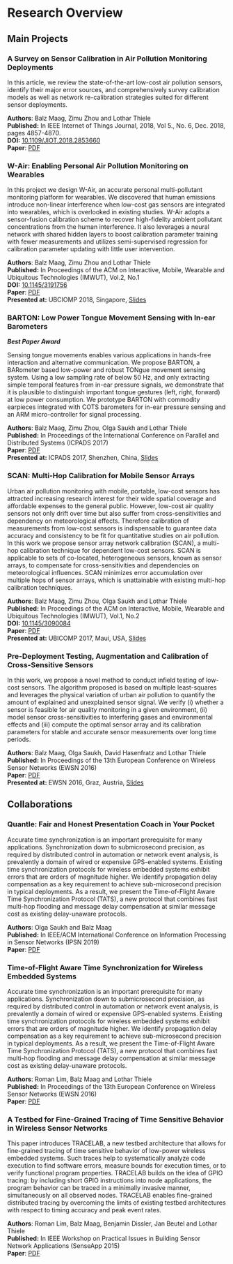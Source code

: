 # Research Overview

## Main Projects

### A Survey on Sensor Calibration in Air Pollution Monitoring Deployments 
In this article, we review the state-of-the-art low-cost air pollution sensors, identify their major error sources, and comprehensively survey calibration
models as well as network re-calibration strategies suited for different sensor deployments.

**Authors**: Balz Maag, Zimu Zhou and Lothar Thiele<br>
**Published:** In IEEE Internet of Things Journal, 2018, Vol 5., No. 6, Dec. 2018, pages 4857-4870. <br>
**DOI:** [10.1109/JIOT.2018.2853660](http://doi.org/10.1109/JIOT.2018.2853660)<br>
**Paper**: [PDF](./IOTJ2018/iotj2018_paper.pdf)<br>

### W-Air: Enabling Personal Air Pollution Monitoring on Wearables 

In this project we design W-Air, an accurate personal multi-pollutant monitoring platform for wearables. We discovered that human emissions introduce non-linear interference when low-cost gas sensors are integrated into wearables, which is overlooked in existing studies. W-Air adopts a sensor-fusion calibration scheme to recover high-fidelity ambient pollutant concentrations from the human interference. It also leverages a neural network with shared hidden layers to boost calibration parameter training with fewer measurements and utilizes semi-supervised regression for calibration parameter updating with little user intervention.

**Authors**: Balz Maag, Zimu Zhou and Lothar Thiele<br>
**Published:** In Proceedings of the ACM on Interactive, Mobile, Wearable and Ubiquitous Technologies (IMWUT), Vol.2, No.1<br>
**DOI:** [10.1145/3191756](https://doi.org/10.1145/3191756)<br>
**Paper**: [PDF](./IMWUT2018/imwut2018_paper.pdf)<br>
**Presented at:** UBCIOMP 2018, Singapore, [Slides](./IMWUT2018/imwut2018_slides.pdf)

### BARTON: Low Power Tongue Movement Sensing with In-ear Barometers 

***Best Paper Award***

Sensing tongue movements enables various applications in hands-free interaction and alternative communication. We propose BARTON, a BARometer based low-power and robust TONgue movement sensing system. Using a low sampling rate of below 50 Hz, and only extracting simple temporal features from in-ear pressure signals, we demonstrate that it is plausible to distinguish important tongue gestures (left, right, forward) at low power consumption. We prototype BARTON with commodity earpieces integrated with COTS barometers for in-ear pressure sensing and an ARM micro-controller for signal processing.

**Authors**: Balz Maag, Zimu Zhou, Olga Saukh and Lothar Thiele<br>
**Published:** In Proceedings of the International Conference on Parallel and Distributed Systems (ICPADS 2017)<br>
**Paper**: [PDF](./ICPADS2017/icpads2017_paper.pdf)<br>
**Presented at:** ICPADS 2017, Shenzhen, China, [Slides](./ICPADS2017/icpads2017_slides.pdf)


### SCAN: Multi-Hop Calibration for Mobile Sensor Arrays

Urban air pollution monitoring with mobile, portable, low-cost sensors has attracted increasing research interest for their wide spatial coverage and affordable expenses to the general public. However, low-cost air quality sensors not only drift over time but also suffer from cross-sensitivities and dependency on meteorological effects. Therefore calibration of measurements from low-cost sensors is indispensable to guarantee data accuracy and consistency to be fit for quantitative studies on air pollution. In this work we propose sensor array network calibration (SCAN), a multi-hop calibration technique for dependent low-cost sensors. SCAN is applicable to sets of co-located, heterogeneous sensors, known as sensor arrays, to compensate for cross-sensitivities and dependencies on meteorological influences. SCAN minimizes error accumulation over multiple hops of sensor arrays, which is unattainable with existing multi-hop calibration techniques.

**Authors**: Balz Maag, Zimu Zhou, Olga Saukh and Lothar Thiele<br>
**Published:** In Proceedings of the ACM on Interactive, Mobile, Wearable and Ubiquitous Technologies (IMWUT), Vol.1, No.2<br>
**DOI:** [10.1145/3090084](https://doi.org/10.1145/3090084)<br>
**Paper**: [PDF](./IMWUT2017/imwut2017_paper.pdf)<br>
**Presented at:** UBICOMP 2017, Maui, USA, [Slides](./IMWUT2017/imwut2017_slides.pdf)

### Pre-Deployment Testing, Augmentation and Calibration of Cross-Sensitive Sensors 

In this work, we propose a novel method to conduct infield testing of low-cost sensors. The algorithm proposed is based on multiple least-squares and leverages the physical variation of urban air pollution to quantify the amount of explained and unexplained sensor signal. We verify (i) whether a sensor is feasible for air quality monitoring in a given environment, (ii) model sensor cross-sensitivities to interfering gases and environmental effects and (iii) compute the optimal sensor array and its calibration parameters for stable and accurate sensor measurements over long time periods.

**Authors**: Balz Maag, Olga Saukh, David Hasenfratz and Lothar Thiele<br>
**Published:** In Proceedings of the 13th European Conference on Wireless Sensor Networks (EWSN 2016)<br>
**Paper**: [PDF](./EWSN2016/ewsn2016_paper_1.pdf)<br>
**Presented at:** EWSN 2016, Graz, Austria, [Slides](./EWSN2016/ewsn2016_slides_1.pdf)


## Collaborations

### Quantle: Fair and Honest Presentation Coach in Your Pocket 

Accurate time synchronization is an important prerequisite for many applications. Synchronization down to submicrosecond precision, as required by distributed control in automation or network event analysis, is prevalently a domain of wired or expensive GPS-enabled systems. Existing time synchronization protocols for wireless embedded systems exhibit errors that are orders of magnitude higher. We identify propagation delay compensation as a key requirement to achieve sub-microsecond precision in typical deployments. As a result, we present the Time-of-Flight Aware Time Synchronization Protocol (TATS), a new protocol that combines fast multi-hop flooding and message delay compensation at similar message cost as existing delay-unaware protocols.

**Authors**: Olga Saukh and Balz Maag<br>
**Published:** In IEEE/ACM International Conference on Information Processing in Sensor Networks (IPSN 2019)<br>
**Paper**: [PDF](./IPSN2019/IPSN2019_paper.pdf)<br>


### Time-of-Flight Aware Time Synchronization for Wireless Embedded Systems 

Accurate time synchronization is an important prerequisite for many applications. Synchronization down to submicrosecond precision, as required by distributed control in automation or network event analysis, is prevalently a domain of wired or expensive GPS-enabled systems. Existing time synchronization protocols for wireless embedded systems exhibit errors that are orders of magnitude higher. We identify propagation delay compensation as a key requirement to achieve sub-microsecond precision in typical deployments. As a result, we present the Time-of-Flight Aware Time Synchronization Protocol (TATS), a new protocol that combines fast multi-hop flooding and message delay compensation at similar message cost as existing delay-unaware protocols.

**Authors**: Roman Lim, Balz Maag and Lothar Thiele<br>
**Published:** In Proceedings of the 13th European Conference on Wireless Sensor Networks (EWSN 2016)<br>
**Paper**: [PDF](./EWSN2016/ewsn2016_paper_2.pdf)<br>

### A Testbed for Fine-Grained Tracing of Time Sensitive Behavior in Wireless Sensor Networks

This paper introduces TRACELAB, a new testbed architecture that allows for fine-grained tracing of time sensitive behavior of low-power wireless embedded systems. Such traces help to systematically analyze code execution to find software errors, measure bounds for execution times, or to verify functional program properties. TRACELAB builds on the idea of GPIO tracing: by including short GPIO instructions into node applications, the program behavior can be traced in a minimally invasive manner, simultaneously on all observed nodes. TRACELAB enables fine-grained distributed tracing by overcoming the limits of existing testbed architectures with respect to timing accuracy and peak event rates.

**Authors**: Roman Lim, Balz Maag, Benjamin Dissler, Jan Beutel and Lothar Thiele<br>
**Published:** In IEEE Workshop on Practical Issues in Building Sensor Network Applications (SenseApp 2015)<br>
**Paper**: [PDF](./Senseapp2015/Senseapp2015_paper.pdf)<br>



